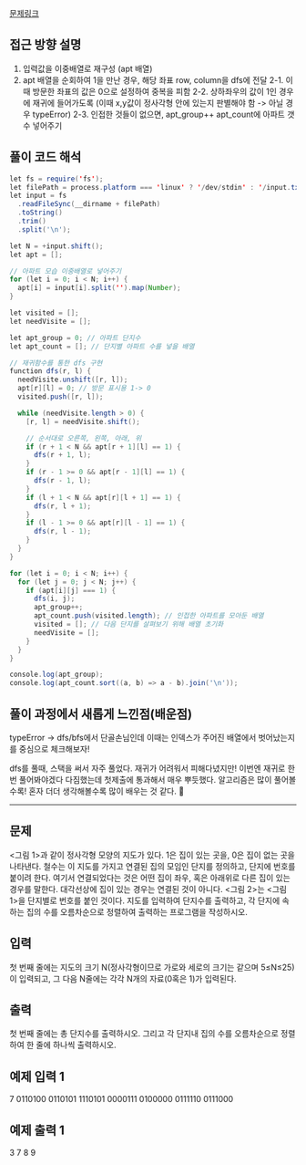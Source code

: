[문제링크](https://www.acmicpc.net/problem/2667)

## 접근 방향 설명

1. 입력값을 이중배열로 재구성 (apt 배열)
2. apt 배열을 순회하여 1을 만난 경우, 해당 좌표 row, column을 dfs에 전달
   2-1. 이때 방문한 좌표의 값은 0으로 설정하여 중복을 피함
   2-2. 상하좌우의 값이 1인 경우에 재귀에 들어가도록 (이때 x,y값이 정사각형 안에 있는지 판별해야 함 -> 아닐 경우 typeError)
   2-3. 인접한 것들이 없으면, apt_group++ apt_count에 아파트 갯수 넣어주기

## 풀이 코드 해석

```java script
let fs = require('fs');
let filePath = process.platform === 'linux' ? '/dev/stdin' : '/input.txt';
let input = fs
  .readFileSync(__dirname + filePath)
  .toString()
  .trim()
  .split('\n');

let N = +input.shift();
let apt = [];

// 아파트 모습 이중배열로 넣어주기
for (let i = 0; i < N; i++) {
  apt[i] = input[i].split('').map(Number);
}

let visited = [];
let needVisite = [];

let apt_group = 0; // 아파트 단지수
let apt_count = []; // 단지별 아파트 수를 넣을 배열

// 재귀함수를 통한 dfs 구현
function dfs(r, l) {
  needVisite.unshift([r, l]);
  apt[r][l] = 0; // 방문 표시용 1-> 0
  visited.push([r, l]);

  while (needVisite.length > 0) {
    [r, l] = needVisite.shift();

    // 순서대로 오른쪽, 왼쪽, 아래, 위
    if (r + 1 < N && apt[r + 1][l] == 1) {
      dfs(r + 1, l);
    }
    if (r - 1 >= 0 && apt[r - 1][l] == 1) {
      dfs(r - 1, l);
    }
    if (l + 1 < N && apt[r][l + 1] == 1) {
      dfs(r, l + 1);
    }
    if (l - 1 >= 0 && apt[r][l - 1] == 1) {
      dfs(r, l - 1);
    }
  }
}

for (let i = 0; i < N; i++) {
  for (let j = 0; j < N; j++) {
    if (apt[i][j] === 1) {
      dfs(i, j);
      apt_group++;
      apt_count.push(visited.length); // 인접한 아파트를 모아둔 배열
      visited = []; // 다음 단지를 살펴보기 위해 배열 초기화
      needVisite = [];
    }
  }
}

console.log(apt_group);
console.log(apt_count.sort((a, b) => a - b).join('\n'));
```

## 풀이 과정에서 새롭게 느낀점(배운점)

typeError -> dfs/bfs에서 단골손님인데 이때는 인덱스가 주어진 배열에서 벗어났는지를 중심으로 체크해보자!

dfs를 풀때, 스택을 써서 자주 풀었다. 재귀가 어려워서 피해다녔지만! 이번엔 재귀로 한번 풀어봐야겠다 다짐했는데 첫제출에 통과해서 매우 뿌듯했다. 알고리즘은 많이 풀어볼수록! 혼자 더더 생각해볼수록 많이 배우는 것 같다. 🙌

---

## 문제

<그림 1>과 같이 정사각형 모양의 지도가 있다. 1은 집이 있는 곳을, 0은 집이 없는 곳을 나타낸다. 철수는 이 지도를 가지고 연결된 집의 모임인 단지를 정의하고, 단지에 번호를 붙이려 한다. 여기서 연결되었다는 것은 어떤 집이 좌우, 혹은 아래위로 다른 집이 있는 경우를 말한다. 대각선상에 집이 있는 경우는 연결된 것이 아니다. <그림 2>는 <그림 1>을 단지별로 번호를 붙인 것이다. 지도를 입력하여 단지수를 출력하고, 각 단지에 속하는 집의 수를 오름차순으로 정렬하여 출력하는 프로그램을 작성하시오.

## 입력

첫 번째 줄에는 지도의 크기 N(정사각형이므로 가로와 세로의 크기는 같으며 5≤N≤25)이 입력되고, 그 다음 N줄에는 각각 N개의 자료(0혹은 1)가 입력된다.

## 출력

첫 번째 줄에는 총 단지수를 출력하시오. 그리고 각 단지내 집의 수를 오름차순으로 정렬하여 한 줄에 하나씩 출력하시오.

## 예제 입력 1

7
0110100
0110101
1110101
0000111
0100000
0111110
0111000

## 예제 출력 1

3
7
8
9
